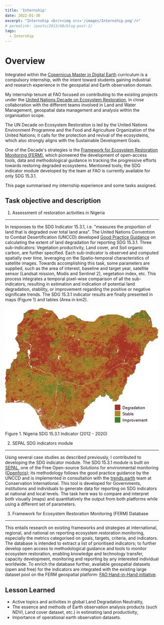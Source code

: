 ```yaml
---
title: 'Internship'
date: 2022-01-30
excerpt: "Internship <br/><img src='/images/Internship.png'/>"
# permalink: /posts/2013/08/blog-post-2/
tags:
  - Intership
---
```



Overview
======

Integrated within the [Copernicus Master in Digital Earth](https://www.master-cde.eu/) curriculum is a compulsory internship, with the intent toward students gaining industrial and research experience in the geospatial and Earth observation domain.  

My internship tenure at FAO focused on contributing to the existing projects under the [United Nations Decade on Ecosystem Restoration](https://www.decadeonrestoration.org/), in close collaboration with the different teams involved in Land and Water Management, geospatial data management and analysis within the organisation scope.

The UN Decade on Ecosystem Restoration is led by the United Nations Environment Programme and the Food and Agriculture Organization of the United Nations; it calls for the protection and revival of the ecosystems, which also strongly aligns with the Sustainable Development Goals. 

One of the Decade's strategies is the [Framework for Ecosystem Restoration Monitoring (FERM)](https://www.fao.org/national-forest-monitoring/ferm/en/#:~:text=As%20outlined%20in%20the%20Decade's,countries%2C%20under%20one%20common%20umbrella%2C), which pioneered the development of open-access tools, data and methodological guidance in tracking the progressive efforts towards restoring degraded ecosystems. Mentioned tools; the SDG indicator module developed by the team at FAO is currently available for only SDG 15.3.1.

This page summarised my internship experience and some tasks assigned.

Task objective and description
---

1.	Assessment of restoration activities in Nigeria 
--- 
 In responses to the SDG Indicator 15.3.1, i.e. "measures the proportion of land that is degraded over total land area". The United Nations Convention to Combat Desertification (UNCCD) developed [Good Practice Guidance](http://www2.unccd.int/sites/default/files/relevant-links/2017-10/Good%20Practice%20Guidance_SDG%20Indicator%2015.3.1_Version%201.0.pdf) on calculating the extent of land degradation for reporting SDG 15.3.1. Three sub-indicators: Vegetation productivity, Land cover, and Soil organic carbon, are further specified. Each sub-indicator is observed and computed spatially over time, leveraging on the Spatio-temporal characteristics of satellite images. 
Towards accomplishing this task, some parameters are supplied, such as the area of interest, baseline and target year, satellite sensor (Landsat mission, Modis and Sentinel 2), vegetation index, etc. This process integrates a temporal pixel-wise comparison of all the sub-indicators, resulting in estimation and indication of potential land degradation, stability, or improvement regarding the positive or negative significate trends. The SDG 15.3.1 indicator results are finally presented in maps (Figure 1) and tables (Area in km2).

<img src="/images/nig_sdg.png" alt="SDG_Indicator_Nigeria"/>
Figure 1. Nigeria SDG 15.3.1 Indicator (2012 - 2020)

2.	SEPAL SDG indicators module
---
Using several case studies as described previously, I contributed to developing the SDG indicator module. The SDG 15.3.1 module is built on [SEPAL](https://sepal.io/), one of the Free Open-source Solutions for environmental monitoring ([Openforis](https://openforis.org/)); its methodology follows the good practice guidance by the UNCCD and is implemented in consultation with the [trends.earth](https://trends.earth/) team at Conservation International. This tool is developed for Governments, institutions and individuals to generate data for reporting on SDG indicators at national and local levels.
The task here was to compare and interpret both visually (maps) and quantitatively the output from both platforms while using a different set of parameters. 

3.	Framework for Ecosystem Restoration Monitoring (FERM) Database
---
This entails research on existing frameworks and strategies at international, regional, and national on reporting ecosystem restoration monitoring, especially the metrics categorised on goals, targets, criteria, and indicators. The database is intended to extract a list of prioritised indicators; to further develop open access to methodological guidance and tools to monitor ecosystem restoration, enabling knowledge and technology transfer, capacity development, monitoring and reporting by any interested individual worldwide. 
To enrich the database further, available geospatial datasets (open and free) for the indicators are integrated with the existing large dataset pool on the FERM geospatial platform: [FAO Hand-in-Hand initiative](https://data.apps.fao.org/ferm/).

Lesson Learned
---
-	Active topics and activities in global Land Degradation Neutrality,
-	The essence and methods of Earth observation analysis products (such NDVI, Land cover dataset, etc.) in estimating land productivity, 
-	Importance of operational earth observation datasets.


